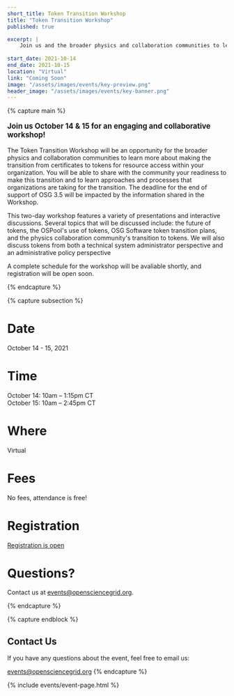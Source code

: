 ```yaml
---
short_title: Token Transition Workshop 
title: "Token Transition Workshop"
published: true

excerpt: |
    Join us and the broader physics and collaboration communities to learn about making the transition from certificates to tokens for resource access within your organization.
    
start_date: 2021-10-14
end_date: 2021-10-15
location: "Virtual"
link: "Coming Soon"
image: "/assets/images/events/key-preview.png"
header_image: "/assets/images/events/key-banner.png"
---
```


{% capture main %}

<p style="font-size: larger; font-weight: bold;">Join us October 14 & 15 for an engaging and collaborative workshop!</p>

  

The Token Transition Workshop will be an opportunity for the broader physics and collaboration communities to learn more about making the transition from certificates to tokens for resource access within your organization. You will be able to share with the community your readiness to make this transition and to learn approaches and processes that organizations are taking for the transition. The deadline for the end of support of OSG 3.5 will be impacted by the information shared in the Workshop.

This two-day workshop features a variety of presentations and interactive discussions. Several topics that will be discussed include: the future of tokens, the OSPool's use of tokens, OSG Software token transition plans, and the physics collaboration community's transition to tokens. We will also discuss tokens from both a technical system administrator perspective and an administrative policy perspective

A complete schedule for the workshop will be avaliable shortly, and registration will be open soon.

{% endcapture %}


{% capture subsection %}
# Date

October 14 - 15, 2021

# Time

October 14: 10am – 1:15pm CT  
October 15: 10am – 2:45pm CT 

# Where

Virtual

# Fees

No fees, attendance is free!

# Registration
[Registration is open](https://indico.fnal.gov/event/50597/registrations/3133/)

# Questions?

Contact us at <events@opensciencegrid.org>. 

{% endcapture %}

{% capture endblock %}
## Contact Us


If you have any questions about the event, feel free to email us:

<events@opensciencegrid.org>
{% endcapture %}

{% include events/event-page.html %}

